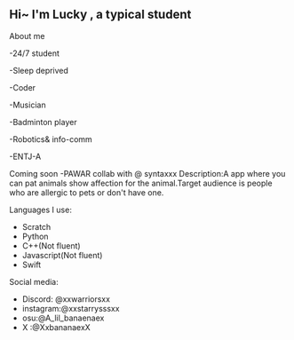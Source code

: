 ## Hi~ I'm Lucky , a typical student


About me

  -24/7 student
  
  -Sleep deprived
 
  -Coder
 
  -Musician
  
  -Badminton player
 
  -Robotics& info-comm
  
  -ENTJ-A


Coming soon
  -PAWAR collab with @ syntaxxx
   Description:A app where you can pat animals show affection for the animal.Target audience is people who are allergic to pets or don't have one.


Languages I use:
  - Scratch
  - Python
  - C++(Not fluent)
  - Javascript(Not fluent)
  - Swift


Social media:
  - Discord: @xxwarriorsxx
  - instagram:@xxstarrysssxx
  - osu:@A_lil_banaenaex
  - X :@XxbananaexX
  
<!--

